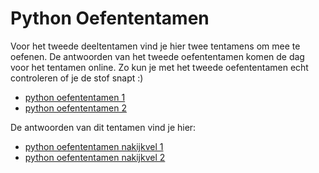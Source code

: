 # Python Oefententamen

Voor het tweede deeltentamen vind je hier twee tentamens om mee te oefenen. De antwoorden van het tweede oefententamen komen de dag voor het tentamen online. Zo kun je met het tweede oefententamen echt controleren of je de stof snapt :)

* [python oefententamen 1](python_oefententamen.pdf)
* [python oefententamen 2](python_oefententamen2.pdf)

De antwoorden van dit tentamen vind je hier:

* [python oefententamen nakijkvel 1](python_oefententamen_nakijk.pdf)
* [python oefententamen nakijkvel 2](python_oefententamen2__nakijk.pdf)
